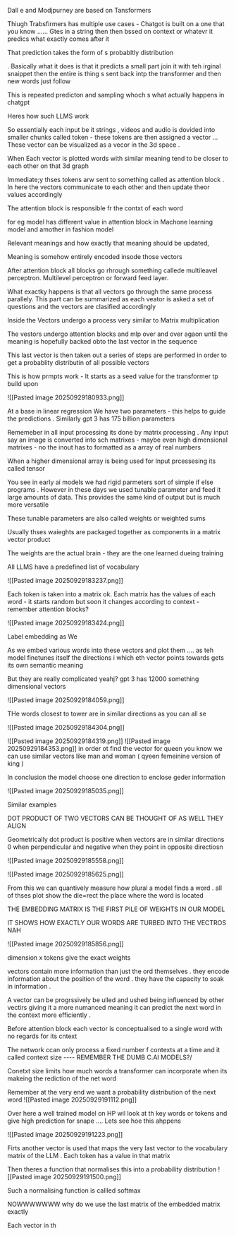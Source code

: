 Dall e and Modjpurney are based on Tansformers 


Thiugh Trabsfirmers has multiple use cases - Chatgot is built on a one that you know ...... Gtes in a string then then bssed on context or whatevr it predics what exactly comes after it 

That prediction takes the form of s probabltly distribution 

. Basically what it does is that it predicts  a small part join it with teh irginal snaippet then the entire is thing s sent back intp the transformer and  then new words just follow 

This is repeated predicton and sampling whoch s what actually happens in chatgpt 

Heres how such LLMS work 

So essentially each input be it strings , videos and audio is dovided into smaller chunks called token - these tokens are then assigned a vector ... These vector can be visualized as a vecor in the 3d space . 

When Each vector is plotted words with similar meaning tend to be closer to each other on that 3d graph 

Immediate;y thses tokens arw sent to something called as attention block . In here the vectors communicate to each other and then update theor values accordingly

The attention block is responsible fr the contxt of each word


for eg model has different value in attention block in Machone learning model and amother in fashion model 

Relevant meanings and how exactly that meaning should be updated,

Meaning is somehow entirely encoded insode those vectors 


After attention block all blocks go rhrough something callede multileavel perceptron. Multilevel perceptron or forward feed layer. 

What exactky happens is that all vectors go through the same process parallely. This part can be summarized as each veator is asked a set of questions and the vectors are clasified accordingly 

Inside the Vectors undergo a process very similar to Matrix multiplication 

The vestors undergo attention blocks and mlp over and over agaon until the meaning is hopefully backed obto the last vector in the sequence 


This last  vector is then taken out a series of steps are performed in order to get a  probablity distributin of all possible vectors 

This is how prmpts work - It starts as a seed value for the transformer tp build upon

![[Pasted image 20250929180933.png]]

At a base in linear regression We have two parameters - this helps to guide  the predictions . Similarly gpt 3 has 175 billion parameters 

Rememeber in all input processing its done by matrix processing . Any input say an image is converted into sch matrixes - maybe even high dimensional matrixes - no the inout has to formatted as a array of real numbers 

When a higher dimensional array is being used for Input prcessesing its called tensor 


You see in early ai models we had rigid parmeters sort of simple if else programs . However in these days we used tunable parameter and feed it large amounts of data. This provides the same kind of output but is much more versatile 

These tunable parameters are also called weights or weighted sums 

Usually thses waieghts are packaged together as components in a matrix vector product 

The weights are the actual brain - they are the one learned  dueing training 

All LLMS have a predefined list of vocabulary 

![[Pasted image 20250929183237.png]]



Each token is taken into a matrix ok. Each matrix has the values of each word - it starts random but soon it changes according to context - remember attention blocks?

![[Pasted image 20250929183424.png]]

Label embedding as We

As we embed various words into these vectors and plot them .... as teh model finetunes itself the directions i which eth vector points towards gets its own semantic meaning 

But they are really complicated yeahj? gpt 3 has 12000 something dimensional vectors 


![[Pasted image 20250929184059.png]]


THe words closest to tower are in similar directions as you can all se

![[Pasted image 20250929184304.png]]

![[Pasted image 20250929184319.png]]
![[Pasted image 20250929184353.png]]
in order ot find the vector for queen you know we can use similar vectors like man and woman ( qyeen femeinine version of king )

In conclusion the model choose one direction to enclose geder information 

![[Pasted image 20250929185035.png]]


Similar examples 



DOT PRODUCT OF TWO VECTORS CAN BE THOUGHT OF AS WELL THEY ALIGN 

Geometrically dot product is positive when vectors are in similar directions 0 when perpendicular and negative when they point in opposite directiosn 

![[Pasted image 20250929185558.png]]


![[Pasted image 20250929185625.png]]

From this we can quantively measure how plural a model finds a word . all of thses plot show the die=rect the place where the word is located



THE EMBEDDING MATRIX IS THE FIRST PILE OF WEIGHTS IN OUR MODEL 

IT SHOWS HOW EXACTLY OUR WORDS ARE TURBED INTO THE VECTROS NAH 

![[Pasted image 20250929185856.png]]

dimension x tokens give the exact weights 


vectors contain more information than just the ord themselves . they encode information about the position of the word . they have the capacity to soak in  information .

A vector can be progrssively be ulled and ushed being influenced by other vectirs giving it a more numanced meaning it can predict the next word in the context more efficiently . 

Before attention block each vector is conceptualised to a single word with no regards for its cntext 


The network ccan only process a fixed number f contexts at a time and it called context size ---- REMEMBER THE DUMB C.AI MODELS?/


Conetxt size limits how much  words a transformer can incorporate when its makeing the rediction of the net word 

Remember at the very end we want a probability distribution of the next word ![[Pasted image 20250929191112.png]]


Over here a well trained model on HP wil look at th key words or tokens and give high prediction for snape .... Lets see hoe this ahppens 


![[Pasted image 20250929191223.png]]



Firts another vector is used that maps the very last vector to the vocabulary matrix of the LLM . Each token has a value in that matrix 

Then theres a function that normalises this into a probability distribution 
![[Pasted image 20250929191500.png]]


Such a normalising function is callled softmax


NOWWWWWWW why do we use the last matrix of the embedded matrix  exactly 

Each vector in th







